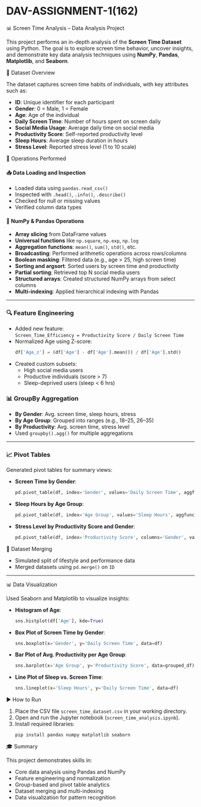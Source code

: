 # DAV-ASSIGNMENT-1(162)
 

 📊 Screen Time Analysis – Data Analysis Project

This project performs an in-depth analysis of the **Screen Time Dataset** using Python. The goal is to explore screen time behavior, uncover insights, and demonstrate key data analysis techniques using **NumPy**, **Pandas**, **Matplotlib**, and **Seaborn**.


🧾 Dataset Overview

The dataset captures screen time habits of individuals, with key attributes such as:

- **ID**: Unique identifier for each participant  
- **Gender**: 0 = Male, 1 = Female  
- **Age**: Age of the individual  
- **Daily Screen Time**: Number of hours spent on screen daily  
- **Social Media Usage**: Average daily time on social media  
- **Productivity Score**: Self-reported productivity level  
- **Sleep Hours**: Average sleep duration in hours  
- **Stress Level**: Reported stress level (1 to 10 scale)

 🔧 Operations Performed

#### 📥 Data Loading and Inspection
- Loaded data using `pandas.read_csv()`
- Inspected with `.head()`, `.info()`, `.describe()`
- Checked for null or missing values
- Verified column data types

#### 🧮 NumPy & Pandas Operations
- **Array slicing** from DataFrame values
- **Universal functions** like `np.square`, `np.exp`, `np.log`
- **Aggregation functions**: `mean()`, `sum()`, `std()`, etc.
- **Broadcasting**: Performed arithmetic operations across rows/columns
- **Boolean masking**: Filtered data (e.g., age > 25, high screen time)
- **Sorting and argsort**: Sorted users by screen time and productivity
- **Partial sorting**: Retrieved top N social media users
- **Structured arrays**: Created structured NumPy arrays from select columns
- **Multi-indexing**: Applied hierarchical indexing with Pandas

---

### 🔍 Feature Engineering

- Added new feature:  
  `Screen_Time_Efficiency = Productivity Score / Daily Screen Time`
- Normalized Age using Z-score:
  ```python
  df['Age_z'] = (df['Age'] - df['Age'].mean()) / df['Age'].std()
  ```
- Created custom subsets:
  - High social media users
  - Productive individuals (score > 7)
  - Sleep-deprived users (sleep < 6 hrs)


### 📊 GroupBy Aggregation

- **By Gender**: Avg. screen time, sleep hours, stress
- **By Age Group**: Grouped into ranges (e.g., 18–25, 26–35)
- **By Productivity**: Avg. screen time, stress level
- Used `groupby().agg()` for multiple aggregations

---

### 📈 Pivot Tables

Generated pivot tables for summary views:

- **Screen Time by Gender**:
  ```python
  pd.pivot_table(df, index='Gender', values='Daily Screen Time', aggfunc='mean')
  ```

- **Sleep Hours by Age Group**:
  ```python
  pd.pivot_table(df, index='Age Group', values='Sleep Hours', aggfunc='mean')
  ```

- **Stress Level by Productivity Score and Gender**:
  ```python
  pd.pivot_table(df, index='Productivity Score', columns='Gender', values='Stress Level', aggfunc='mean')
  ```



 🔄 Dataset Merging

- Simulated split of lifestyle and performance data
- Merged datasets using `pd.merge()` on `ID`

---

📊 Data Visualization

Used Seaborn and Matplotlib to visualize insights:

- **Histogram of Age**:
  ```python
  sns.histplot(df['Age'], kde=True)
  ```

- **Box Plot of Screen Time by Gender**:
  ```python
  sns.boxplot(x='Gender', y='Daily Screen Time', data=df)
  ```

- **Bar Plot of Avg. Productivity per Age Group**:
  ```python
  sns.barplot(x='Age Group', y='Productivity Score', data=grouped_df)
  ```

- **Line Plot of Sleep vs. Screen Time**:
  ```python
  sns.lineplot(x='Sleep Hours', y='Daily Screen Time', data=df)
  ```


 ▶️ How to Run

1. Place the CSV file `screen_time_dataset.csv` in your working directory.
2. Open and run the Jupyter notebook (`screen_time_analysis.ipynb`).
3. Install required libraries:
   ```
   pip install pandas numpy matplotlib seaborn
   ```

 🎓 Summary

This project demonstrates skills in:

- Core data analysis using Pandas and NumPy
- Feature engineering and normalization
- Group-based and pivot table analytics
- Dataset merging and multi-indexing
- Data visualization for pattern recognition

 
